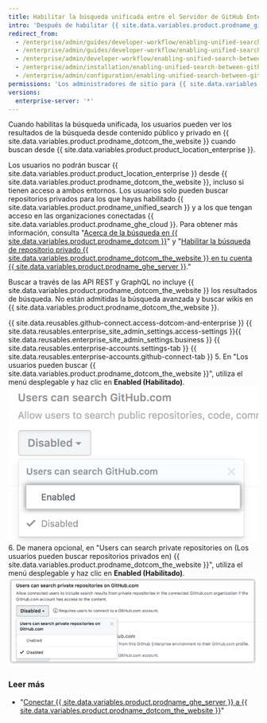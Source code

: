 ```yaml
---
title: Habilitar la búsqueda unificada entre el Servidor de GitHub Enterprise y GitHub.com
intro: 'Después de habilitar {{ site.data.variables.product.prodname_github_connect }}, puedes permitir la búsqueda de {{ site.data.variables.product.prodname_dotcom_the_website }} desde {{ site.data.variables.product.product_location_enterprise }}.'
redirect_from:
  - /enterprise/admin/guides/developer-workflow/enabling-unified-search-between-github-enterprise-and-github-com/
  - /enterprise/admin/guides/developer-workflow/enabling-unified-search-between-github-enterprise-server-and-github-com/
  - /enterprise/admin/developer-workflow/enabling-unified-search-between-github-enterprise-server-and-githubcom/
  - /enterprise/admin/installation/enabling-unified-search-between-github-enterprise-server-and-githubcom
  - /enterprise/admin/configuration/enabling-unified-search-between-github-enterprise-server-and-githubcom
permissions: 'Los administradores de sitio para {{ site.data.variables.product.prodname_ghe_server }} que también sean dueños de la cuenta organizacional o empresarial conectada de {{ site.data.variables.product.prodname_ghe_cloud }} pueden habilitar la búsqueda unificada entre {{ site.data.variables.product.prodname_ghe_server }} y {{ site.data.variables.product.prodname_dotcom_the_website }}.'
versions:
  enterprise-server: '*'
---
```


Cuando habilitas la búsqueda unificada, los usuarios pueden ver los resultados de la búsqueda desde contenido público y privado en {{ site.data.variables.product.prodname_dotcom_the_website }} cuando buscan desde {{ site.data.variables.product.product_location_enterprise }}.

Los usuarios no podrán buscar {{ site.data.variables.product.product_location_enterprise }} desde {{ site.data.variables.product.prodname_dotcom_the_website }}, incluso si tienen acceso a ambos entornos. Los usuarios solo pueden buscar repositorios privados para los que hayas habilitado {{ site.data.variables.product.prodname_unified_search }} y a los que tengan acceso en las organizaciones conectadas {{ site.data.variables.product.prodname_ghe_cloud }}. Para obtener más información, consulta "[Acerca de la búsqueda en {{ site.data.variables.product.prodname_dotcom }}](/articles/about-searching-on-github/#searching-across-github-enterprise-and-githubcom-simultaneously)" y "[Habilitar la búsqueda de repositorio privado {{ site.data.variables.product.prodname_dotcom_the_website }} en tu cuenta {{ site.data.variables.product.prodname_ghe_server }}](/articles/enabling-private-github-com-repository-search-in-your-github-enterprise-server-account)."

Buscar a través de las API REST y GraphQL no incluye {{ site.data.variables.product.prodname_dotcom_the_website }} los resultados de búsqueda. No están admitidas la búsqueda avanzada y buscar wikis en {{ site.data.variables.product.prodname_dotcom_the_website }}.

{{ site.data.reusables.github-connect.access-dotcom-and-enterprise }}
{{ site.data.reusables.enterprise_site_admin_settings.access-settings }}{{ site.data.reusables.enterprise_site_admin_settings.business }}
{{ site.data.reusables.enterprise-accounts.settings-tab }}
{{ site.data.reusables.enterprise-accounts.github-connect-tab }}
5. En "Los usuarios pueden buscar {{ site.data.variables.product.prodname_dotcom_the_website }}", utiliza el menú desplegable y haz clic en **Enabled (Habilitado)**. ![Habilitar la opción de búsqueda en el menú desplegable de búsqueda de GitHub.com](/assets/images/enterprise/site-admin-settings/github-dotcom-enable-search.png)
6. De manera opcional, en "Users can search private repositories on (Los usuarios pueden buscar repositorios privados en) {{ site.data.variables.product.prodname_dotcom_the_website }}", utiliza el menú desplegable y haz clic en **Enabled (Habilitado)**. ![Habilitar la opción de búsqueda de repositorios privados en el menú desplegable de búsqueda de GitHub.com](/assets/images/enterprise/site-admin-settings/enable-private-search.png)

### Leer más

- "[Conectar {{ site.data.variables.product.prodname_ghe_server }} a {{ site.data.variables.product.prodname_dotcom_the_website }}](/enterprise/admin/guides/developer-workflow/connecting-github-enterprise-server-to-github-com)"
